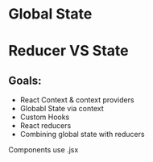 # Global State

# Reducer VS State

## Goals:
- React Context & context providers
- Globabl State via context
- Custom Hooks
- React reducers
- Combining global state with reducers


Components use .jsx